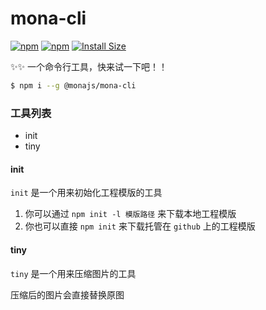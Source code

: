 # mona-cli

[![npm](https://img.shields.io/npm/v/@monajs/mona-cli.svg?style=flat-square)](https://www.npmjs.com/package/@monajs/mona-cli) 
[![npm](https://img.shields.io/npm/dt/@monajs/mona-cli.svg?style=flat-square)](https://www.npmjs.com/package/@monajs/mona-cli)
[![Install Size](https://packagephobia.now.sh/badge?p=@monajs/mona-cli)](https://packagephobia.now.sh/result?p=@monajs/mona-cli)

✨✨ 一个命令行工具，快来试一下吧！！

```bash
$ npm i --g @monajs/mona-cli
```


### 工具列表

- init
- tiny

#### init

`init` 是一个用来初始化工程模版的工具

1. 你可以通过 `npm init -l 模版路径` 来下载本地工程模版
2. 你也可以直接 `npm init` 来下载托管在 `github` 上的工程模版 


#### tiny

`tiny` 是一个用来压缩图片的工具

压缩后的图片会直接替换原图

